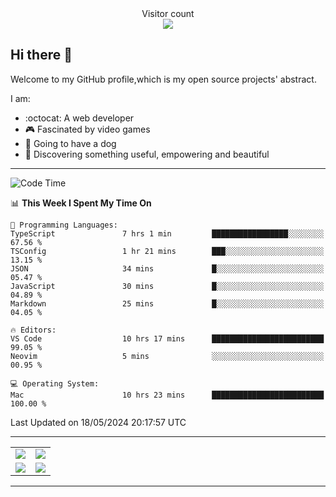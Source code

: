 
 <div align="center"> 
  Visitor count<br>
  <img src="https://profile-counter.glitch.me/ross249/count.svg" />
<!--   
  ![visitor badge](https://visitor-badge.glitch.me/badge?page_id=ross249.visitor-badge&left_color=SlateGray&right_color=green&left_text=HelloVisitors) -->
  
</div>

## Hi there :wave:
<p>Welcome to my GitHub profile,which is my open source projects' abstract.</p>
I am:

- :octocat: A web developer
- :video_game: Fascinated by video games 
- :dog: Going to have a dog
- :art: Discovering something useful, empowering and beautiful

---

<!--START_SECTION:waka-->
![Code Time](http://img.shields.io/badge/Code%20Time-704%20hrs%2030%20mins-blue)

📊 **This Week I Spent My Time On** 

```text
💬 Programming Languages: 
TypeScript               7 hrs 1 min         █████████████████░░░░░░░░   67.56 % 
TSConfig                 1 hr 21 mins        ███░░░░░░░░░░░░░░░░░░░░░░   13.15 % 
JSON                     34 mins             █░░░░░░░░░░░░░░░░░░░░░░░░   05.47 % 
JavaScript               30 mins             █░░░░░░░░░░░░░░░░░░░░░░░░   04.89 % 
Markdown                 25 mins             █░░░░░░░░░░░░░░░░░░░░░░░░   04.05 % 

🔥 Editors: 
VS Code                  10 hrs 17 mins      █████████████████████████   99.05 % 
Neovim                   5 mins              ░░░░░░░░░░░░░░░░░░░░░░░░░   00.95 % 

💻 Operating System: 
Mac                      10 hrs 23 mins      █████████████████████████   100.00 % 
```


 Last Updated on 18/05/2024 20:17:57 UTC
<!--END_SECTION:waka-->

---

<table align="center" width="100%">
	
  <tr>
    <td align="center" width="50%">
      <img align="center" src="https://stats.justsong.cn/api/leetcode/?username=JimLuo_" />
    </td>
    <td align="center" width="50%">
      <img align="center" src="https://github-readme-stats.vercel.app/api?username=Ross249&show_icons=true&theme=solarized-light" />
    </td>
  </tr>
  <tr>
          <td align="center">
            <img align="center" src="https://github-readme-stats.vercel.app/api/top-langs/?username=Ross249&langs_count=8&layout=compact&theme=solarized-light" />
          </td>
    <td align="center">
      <img align="center" src="https://github-readme-streak-stats.herokuapp.com/?user=namyakhan&theme=solarized-light&hide_border=false" />
    </td>
  </tr>
</table>

---
<!--
<div style="display: inline-block;width: 50%;">
		<div style="display: inline-block">
			<img align="center" src="https://github-readme-stats.vercel.app/api/top-langs/?username=Ross249&langs_count=6&layout=compact&theme=solarized-light" />
		</div>
		<div style="display: inline-block">
			<img align="center" src="https://github-readme-stats.vercel.app/api?username=Ross249&show_icons=true&theme=solarized-light" />
		</div> 
 		<div>
			<img align="center" src="https://github-readme-streak-stats.herokuapp.com/?user=namyakhan&theme=solarized-light&hide_border=false" />
		</div> 
	</div> -->
<!-- <a href="#">
  <img align="center" src="https://stats.justsong.cn/api/leetcode/?username=ross249&cn=true" />
</a>
<a href="#">
  <img align="center" src="https://stats.justsong.cn/api/juejin?id=4125023360530574" />
</a> -->

<!-- ![Snake animation](https://github.com/Ross249/Ross249/blob/output/github-contribution-grid-snake.svg) -->
